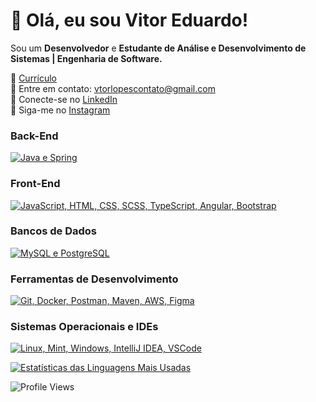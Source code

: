 # 👋 Olá, eu sou Vitor Eduardo!

Sou um **Desenvolvedor** e **Estudante de Análise e Desenvolvimento de Sistemas | Engenharia de Software.**

📄 [Currículo](https://drive.google.com/file/d/13u2ZllOp4rFBB9LxiMlRe52zfG_9X3rI/view?usp=drive_link)   
📧 Entre em contato: [vtorlopescontato@gmail.com](mailto:vtorlopescontato@gmail.com)  
💼 Conecte-se no [LinkedIn](https://www.linkedin.com/in/vitor-eduardo-lopes-francisco-1523ab28b/)  
📸 Siga-me no [Instagram](https://www.instagram.com/vtormacs)

### Back-End
<p>
  <a href="https://skillicons.dev">
    <img src="https://skillicons.dev/icons?i=java,spring" alt="Java e Spring" />
  </a>
</p>

### Front-End
<p>
  <a href="https://skillicons.dev">
    <img src="https://skillicons.dev/icons?i=js,html,css,scss,typescript,angular,bootstrap" alt="JavaScript, HTML, CSS, SCSS, TypeScript, Angular, Bootstrap" />
  </a>
</p>

### Bancos de Dados
<p>
  <a href="https://skillicons.dev">
    <img src="https://skillicons.dev/icons?i=mysql,postgres" alt="MySQL e PostgreSQL" />
  </a>
</p>

### Ferramentas de Desenvolvimento
<p>
  <a href="https://skillicons.dev">
    <img src="https://skillicons.dev/icons?i=git,docker,postman,maven,aws,figma" alt="Git, Docker, Postman, Maven, AWS, Figma" />
  </a>
</p>

### Sistemas Operacionais e IDEs
<p>
  <a href="https://skillicons.dev">
    <img src="https://skillicons.dev/icons?i=linux,mint,windows,idea,vscode" alt="Linux, Mint, Windows, IntelliJ IDEA, VSCode" />
  </a>
</p>

  <a href="https://github.com/anuraghazra/github-readme-stats">
    <img src="https://github-readme-stats.vercel.app/api/top-langs/?username=Vtormacs&layout=compact&theme=dark" alt="Estatísticas das Linguagens Mais Usadas" />
  </a>

![Profile Views](https://komarev.com/ghpvc/?username=Vtormacs&color=blue&style=flat-square&label=PROFILE+VIEWS&abbreviated=true)
